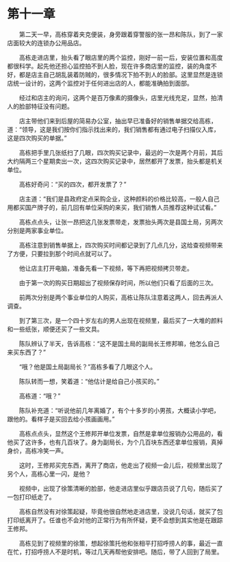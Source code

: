 #	第十一章

　　第二天一早，高栋穿着夹克便装，身旁跟着穿警服的张一昂和陈队，到了一家店面较大的连锁办公用品店。

　　高栋走进店里，抬头看了眼店里的两个监控，刚好一前一后，安装位置和高度都很科学。起先他还担心监控拍不到人脸，现在许多商店里的监控，装的角度不好，都是店主自己胡乱装着防贼的，很多情况下拍不到人的脸部。这里显然是连锁店统一设计的，这两个监控对于任何进出店的人，都能准确拍到面部。

　　经过和店主的询问，这两个是百万像素的摄像头，店里光线充足，显然，拍清人的脸部特征没有问题。

　　店主带他们来到后屋的简易办公室，抽出早已准备好的销售单据交给高栋，道：“领导，这是我们按你们指示找出来的，我们销售都有通过电子扫描仪入库，这是四次购买的单据。”

　　高栋把手里几张纸扫了几眼，四次购买记录中，最远的一次是两个月前，其后大约隔两三个星期卖出一次，这四次购买记录中，居然都开了发票，抬头都是机关单位。

　　高栋好奇问：“买的四次，都开发票了？”

　　店主道：“我们是县政府定点采购企业，这种颜料的价格比较高，一般人自己用都买国产牌子的，前几回有单位采购的来买，我们销售人员推荐这种试试看。”

　　高栋点点头，让张一昂把这几张发票带走，发票抬头两次是县国土局，另两次分别是两家事业单位。

　　高栋注意到销售单据上，四次购买时间都记录到了几点几分，这给查视频带来了方便，只要拉到那个时间点就可以了。

　　他让店主打开电脑，准备先看一下视频，等下再把视频拷贝带走。

　　由于第一次的购买日期超出了视频保存时间，所以他们只看了后面的三次。

　　前两次分别是两个事业单位的人购买，高栋让陈队注意着这两人，回去再派人调查。

　　到了第三次，是一个四十岁左右的男人出现在视频里，最后买了一大堆的颜料和一些纸张，顺便还买了一些文具。

　　陈队辨认了半天，告诉高栋：“这不是国土局的副局长王修邦嘛，他怎么自己来买东西了？”

　　“哦？他是国土局副局长？”高栋多看了几眼这个人。

　　陈队转而一想，笑着道：“他估计是给自己小孩买的。”

　　高栋道：“哦？”

　　陈队补充道：“听说他前几年离婚了，有个十多岁的小男孩，大概读小学吧，跟他的。看样子是买回去给小孩画画用。”

　　高栋点点头，显然这个王修邦开单位发票，自然是拿单位报销办公用品的，看他买了这许多，也有几百块了。身为副局长，为个几百块东西还拿单位报销，真掉身价，高栋冷笑一声。

　　这时，王修邦买完东西，离开了商店，他走出了视频一会儿后，视频里出现了另个人，高栋心里一闪，是他？

　　视频中，出现了徐策清晰的脸部，他走进店里似乎跟店员说了几句，随后买了一包打印纸走了。

　　高栋自然没有对徐策起疑，毕竟他很自然地走进店里，没说几句话，就买了包打印纸离开了。任谁也不会对他的正常行为有所怀疑，更不会想到其实他是在跟踪王修邦。

　　高栋见到了视频里的徐策，想起徐策托他和张相平打招呼捞人的事，最近一直在忙，打招呼捞人不是时机，等过几天再帮他安排吧。随后，带了人回到了局里。

